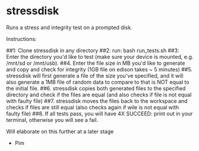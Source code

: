stressdisk
==========

Runs a stress and integrity test on a prompted disk.

Instructions:

##1: Clone stressdisk in any directory
##2: run: bash run_tests.sh
##3: Enter the directory you'd like to test (make sure your device is mounted, e.g. /mnt/sd or /mnt/usb).
##4. Enter the file size in MB you'd like to generate and copy and check for integrity (1GB file on edison takes ~ 5 minutes)
##5. stressdisk will first generate a file of the size you've specified, and it will also generate a 1MB file of random data to compare to that is NOT equal to the initial file.
##6. stressdisk copies both generated files to the specified directory and check if the files are equal (and also checks if file is not equal with faulty file)
##7. stressdisk moves the files back to the workspace and checks if files are still equal (also checks again if wile is not equal with faulty file)
##8. If all tests pass, you will have 4X SUCCEED: print out in your terminal, otherwise you will see a fail. 

Will elaborate on this further at a later stage

- Pim
